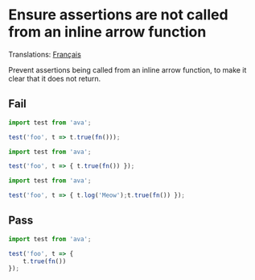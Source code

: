 # Ensure assertions are not called from an inline arrow function

Translations: [Français](https://github.com/avajs/ava-docs/blob/master/fr_FR/related/eslint-plugin-ava/docs/rules/no-inline-assertions.md)

Prevent assertions being called from an inline arrow function, to make it clear that it does not return.

## Fail
```js
import test from 'ava';

test('foo', t => t.true(fn()));
```

```js
import test from 'ava';

test('foo', t => { t.true(fn()) });
```

```js
import test from 'ava';

test('foo', t => { t.log('Meow');t.true(fn()) });
```

## Pass
```js
import test from 'ava';

test('foo', t => {
	t.true(fn())
});
```
